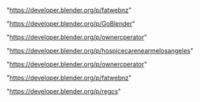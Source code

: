 "https://developer.blender.org/p/fatwebnz"

"https://developer.blender.org/p/GoBlender"

"https://developer.blender.org/p/ownercperator"

"https://developer.blender.org/p/hospicecarenearmelosangeles"

 
"https://developer.blender.org/p/ownercperator"


"https://developer.blender.org/p/fatwebnz"


"https://developer.blender.org/p/regcs"


 
